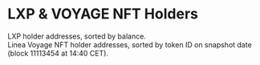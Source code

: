 # LXP & VOYAGE NFT Holders
LXP holder addresses, sorted by balance.<br>
Linea Voyage NFT holder addresses, sorted by token ID on snapshot date (block 11113454 at 14:40 CET).